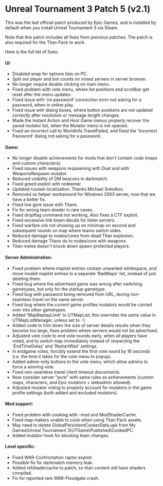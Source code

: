 # Unreal Tournament 3 Patch 5 (v2.1)

This was the last official patch produced by Epic Games, and is installed by
default when you install Unreal Tournament 3 via Steam.

Note that this patch includes all fixes from previous patches. The patch is
also required for the Titan Pack to work.

Here is the full list of fixes:

#### UI:
 - Disabled wrap for options lists on PC.
 - Split out player and bot counts on mixed servers in server browser.
 - No longer require double clicking on main menu.
 - Fixed problem with vote menu, where list positions and scrollbar get reset after the menu updates.
 - Fixed issue with 'no password' connection error not asking for a password, when in online play.
 - Fixed issue with dialog boxes, where button positions are not updated correctly after resolution or message length changes.
 - Made the Instant Action and Host Game menus properly recover the saved mutator list, when the Mutator menu is not opened.
 - Fixed an incorrect call to WorldInfo.TravelFailed, and fixed the 'Incorrect Password' dialog not asking for a password.

#### Game:
 - No longer disable achievements for mods that don't contain code (maps and custom characters).
 - Fixed issues with weapons respawning with Duel and with WeaponsRespawn mutator.
 - Reduced visibility of DM beacons in darkmatch.
 - Fixed greed exploit with redeemer.
 - Updated russian localization. Thanks Michael Sokolkov.
 - Removed os helper workaround for Windows 2003 server, now that we have a better fix.
 - Fixed low gore issue with Titans.
 - Fix for wrong team shader in rare cases.
 - Fixed dropflag command not working. Also fixes a CTF exploit.
 - Fixed excessive link beam decals for listen servers.
 - Fixed warfare orb not showing up on minimap on second and subsequent rounds on map where teams switch sides.
 - Reduced damage to nodes/cores from dead Titan explosion.
 - Reduced damage Titans do to nodes/core with weapons.
 - Titan melee doesn't knock down spawn protected players.

#### Server Administration:
 - Fixed problem where maplist entries contain unwanted whitespace, and move invalid maplist entries to a separate 'BadMaps' list, instead of just deleting them.
 - Fixed bug where the advertised game was wrong after switching gametypes, but only for the startup gametype.
 - Fixed bug with password being removed from URL, during non-seamless travel on the same server.
 - Fixed bug where the current game profiles mutators would be carried over into other gametypes.
 - Added 'MapReplayLimit' to UTMapList; this overrides the same value in UTMapListManager, unless set to -1.
 - Added code to trim down the size of server details results when they become too large, fixes problem where servers would not be advertised.
 - Adjusted vote code to end vote rounds early, when all players have voted, and to switch map immediately instead of respecting the 'EndTimeDelay' and 'RestartWait' settings.
 - In endgame votes, forcibly extend the first vote round by 16 seconds (i.e. the time it takes for the vote menu to popup).
 - Added admin-only buttons to the vote menu, which allow admins to force a winning vote.
 - Fixed non-seamless travel client timeout disconnects.
 - Now consider server "pure" with same rules as achievements (custom maps, characters, and Epic mutators + webadmin allowed).
 - Adjusted mutator voting to properly account for mutators in the game profile settings (both added and excluded mutators).

#### Mod support:
 - Fixed problem with cooking with -mod and ModShaderCache.
 - Fixed map makers unable to cook when using Titan Pack assets.
 - May need to delete GlobalPersistentCookerData.upk from My Games\Unreal Tournament 3\UTGame\Published\CookedPC.
 - Added mutator hook for blocking team changes.

#### Level specific:
 - Fixed WAR-Confrontation raptor exploit.
 - Possible fix for darkmatch memory leak.
 - Added refshadercache to patch, so titan content will have shaders compiled.
 - Fix for reported rare WAR-Floodgate crash.
